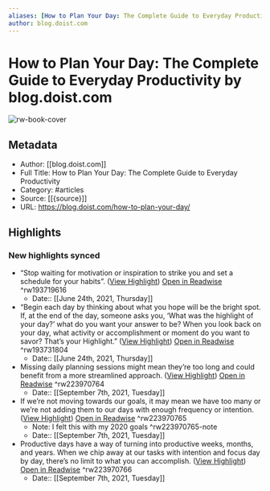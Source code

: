 ```yaml
---
aliases: [How to Plan Your Day: The Complete Guide to Everyday Productivity, How to Plan Your Day: The Complete Guide to Everyday Productivity]
author: blog.doist.com
---
```

# How to Plan Your Day: The Complete Guide to Everyday Productivity by blog.doist.com

![rw-book-cover](https://readwise-assets.s3.amazonaws.com/static/images/article2.74d541386bbf.png)

## Metadata
- Author: [[blog.doist.com]]
- Full Title: How to Plan Your Day: The Complete Guide to Everyday Productivity
- Category: #articles
- Source: [[{source}]]
- URL: https://blog.doist.com/how-to-plan-your-day/

## Highlights
### New highlights synced
- “Stop waiting for motivation or inspiration to strike you and set a schedule for your habits”. ([View Highlight](https://instapaper.com/read/1422735045/16751822)) [Open in Readwise](https://readwise.io/open/193719616) ^rw193719616
    - Date:: [[June 24th, 2021, Thursday]]
- “Begin each day by thinking about what you hope will be the bright spot. If, at the end of the day, someone asks you, ‘What was the highlight of your day?’ what do you want your answer to be? When you look back on your day, what activity or accomplishment or moment do you want to savor? That’s your Highlight.” ([View Highlight](https://instapaper.com/read/1422735045/16751907)) [Open in Readwise](https://readwise.io/open/193731804) ^rw193731804
    - Date:: [[June 24th, 2021, Thursday]]
- Missing daily planning sessions might mean they’re too long and could benefit from a more streamlined approach. ([View Highlight](https://instapaper.com/read/1422735045/17390448)) [Open in Readwise](https://readwise.io/open/223970764) ^rw223970764
    - Date:: [[September 7th, 2021, Tuesday]]
- If we’re not moving towards our goals, it may mean we have too many or we’re not adding them to our days with enough frequency or intention. ([View Highlight](https://instapaper.com/read/1422735045/17390451)) [Open in Readwise](https://readwise.io/open/223970765) ^rw223970765
    - Note: I felt this with my 2020 goals ^rw223970765-note
    - Date:: [[September 7th, 2021, Tuesday]]
- Productive days have a way of turning into productive weeks, months, and years. When we chip away at our tasks with intention and focus day by day, there’s no limit to what you can accomplish. ([View Highlight](https://instapaper.com/read/1422735045/17390458)) [Open in Readwise](https://readwise.io/open/223970766) ^rw223970766
    - Date:: [[September 7th, 2021, Tuesday]]
